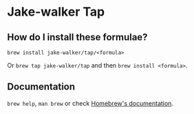 # Jake-walker Tap

## How do I install these formulae?

`brew install jake-walker/tap/<formula>`

Or `brew tap jake-walker/tap` and then `brew install <formula>`.

## Documentation

`brew help`, `man brew` or check [Homebrew's documentation](https://docs.brew.sh).
